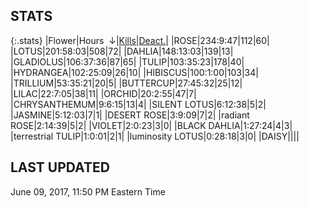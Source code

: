 
## STATS

{:.stats}
|<span class="stat_header">Flower</span>|<span class="stat_header stat_hours stat_sorted">Hours &nbsp;&darr;</span>|<span class="stat_header stat_kills"><a href="https://tankpit-flowers.github.io/stats-kills">Kills</a></span>|<span class="stat_header stat_deactivated"><a href="https://tankpit-flowers.github.io/stats-deact">Deact.</a></span>|
|<span class="red">ROSE</span><span class="awards-container"><span class="awards-sprite a0-3"></span><span class="awards-sprite a1-1"></span><span class="awards-sprite a2-2"></span><span class="awards-sprite a3-2"></span><span class="awards-sprite a5-2"></span><span class="awards-sprite a7-1"></span><span class="awards-sprite a8-1"></span></span>|<span class="stat stat_hours stat_sorted">234:9:47</span>|<span class="stat stat_kills">112</span>|<span class="stat stat_deactivated">60</span>|
|<span class="red">LOTUS</span><span class="awards-container"><span class="awards-sprite a0-3"></span><span class="awards-sprite a1-3"></span><span class="awards-sprite a2-2"></span><span class="awards-sprite a3-2"></span><span class="awards-sprite a5-2"></span></span>|<span class="stat stat_hours stat_sorted">201:58:03</span>|<span class="stat stat_kills">508</span>|<span class="stat stat_deactivated">72</span>|
|<span class="red">DAHLIA</span><span class="awards-container"><span class="awards-sprite a0-3"></span><span class="awards-sprite a1-1"></span><span class="awards-sprite a3-1"></span><span class="awards-sprite a5-2"></span></span>|<span class="stat stat_hours stat_sorted">148:13:03</span>|<span class="stat stat_kills">139</span>|<span class="stat stat_deactivated">13</span>|
|<span class="red">GLADIOLUS</span><span class="awards-container"><span class="awards-sprite a0-3"></span><span class="awards-sprite a2-2"></span><span class="awards-sprite a3-1"></span><span class="awards-sprite a5-3"></span></span>|<span class="stat stat_hours stat_sorted">106:37:36</span>|<span class="stat stat_kills">87</span>|<span class="stat stat_deactivated">65</span>|
|<span class="red">TULIP</span><span class="awards-container"><span class="awards-sprite a0-3"></span><span class="awards-sprite a1-1"></span><span class="awards-sprite a2-1"></span><span class="awards-sprite a3-1"></span><span class="awards-sprite a5-1"></span></span>|<span class="stat stat_hours stat_sorted">103:35:23</span>|<span class="stat stat_kills">178</span>|<span class="stat stat_deactivated">40</span>|
|<span class="red">HYDRANGEA</span><span class="awards-container"><span class="awards-sprite a0-3"></span><span class="awards-sprite a3-1"></span><span class="awards-sprite a5-3"></span></span>|<span class="stat stat_hours stat_sorted">102:25:09</span>|<span class="stat stat_kills">26</span>|<span class="stat stat_deactivated">10</span>|
|<span class="red">HIBISCUS</span><span class="awards-container"><span class="awards-sprite a0-3"></span><span class="awards-sprite a1-1"></span><span class="awards-sprite a2-1"></span><span class="awards-sprite a3-1"></span><span class="awards-sprite a5-1"></span></span>|<span class="stat stat_hours stat_sorted">100:1:00</span>|<span class="stat stat_kills">103</span>|<span class="stat stat_deactivated">34</span>|
|<span class="red">TRILLIUM</span><span class="awards-container"><span class="awards-sprite a0-3"></span><span class="awards-sprite a4-3"></span><span class="awards-sprite a5-2"></span><span class="awards-sprite a7-1"></span></span>|<span class="stat stat_hours stat_sorted">53:35:21</span>|<span class="stat stat_kills">20</span>|<span class="stat stat_deactivated">5</span>|
|<span class="red">BUTTERCUP</span><span class="awards-container"><span class="awards-sprite a0-3"></span></span>|<span class="stat stat_hours stat_sorted">27:45:32</span>|<span class="stat stat_kills">25</span>|<span class="stat stat_deactivated">12</span>|
|<span class="red">LILAC</span><span class="awards-container"><span class="awards-sprite a0-3"></span><span class="awards-sprite a5-2"></span></span>|<span class="stat stat_hours stat_sorted">22:7:05</span>|<span class="stat stat_kills">38</span>|<span class="stat stat_deactivated">11</span>|
|<span class="red">ORCHID</span><span class="awards-container"><span class="awards-sprite a0-3"></span></span>|<span class="stat stat_hours stat_sorted">20:2:55</span>|<span class="stat stat_kills">47</span>|<span class="stat stat_deactivated">7</span>|
|<span class="red">CHRYSANTHEMUM</span><span class="awards-container"><span class="awards-sprite a0-3"></span><span class="awards-sprite a5-3"></span></span>|<span class="stat stat_hours stat_sorted">9:6:15</span>|<span class="stat stat_kills">13</span>|<span class="stat stat_deactivated">4</span>|
|<span class="orange">SILENT LOTUS</span><span class="awards-container"><span class="awards-sprite a0-3"></span><span class="awards-sprite a5-2"></span></span>|<span class="stat stat_hours stat_sorted">6:12:38</span>|<span class="stat stat_kills">5</span>|<span class="stat stat_deactivated">2</span>|
|<span class="red">JASMINE</span><span class="awards-container"><span class="awards-sprite a0-3"></span><span class="awards-sprite a5-1"></span></span>|<span class="stat stat_hours stat_sorted">5:12:03</span>|<span class="stat stat_kills">7</span>|<span class="stat stat_deactivated">1</span>|
|<span class="orange">DESERT ROSE</span><span class="awards-container"><span class="awards-sprite a0-3"></span><span class="awards-sprite a5-3"></span></span>|<span class="stat stat_hours stat_sorted">3:9:09</span>|<span class="stat stat_kills">7</span>|<span class="stat stat_deactivated">2</span>|
|<span class="purple">radiant ROSE</span><span class="awards-container"><span class="awards-sprite a0-3"></span><span class="awards-sprite a5-2"></span></span>|<span class="stat stat_hours stat_sorted">2:14:39</span>|<span class="stat stat_kills">5</span>|<span class="stat stat_deactivated">2</span>|
|<span class="red">VIOLET</span><span class="awards-container"><span class="awards-sprite a0-1"></span><span class="awards-sprite a5-2"></span></span>|<span class="stat stat_hours stat_sorted">2:0:23</span>|<span class="stat stat_kills">3</span>|<span class="stat stat_deactivated">0</span>|
|<span class="orange">BLACK DAHLIA</span><span class="awards-container"><span class="awards-sprite a0-2"></span></span>|<span class="stat stat_hours stat_sorted">1:27:24</span>|<span class="stat stat_kills">4</span>|<span class="stat stat_deactivated">3</span>|
|<span class="purple">terrestrial TULIP</span><span class="awards-container"><span class="awards-sprite a0-1"></span><span class="awards-sprite a5-3"></span></span>|<span class="stat stat_hours stat_sorted">1:0:01</span>|<span class="stat stat_kills">2</span>|<span class="stat stat_deactivated">1</span>|
|<span class="purple">luminosity LOTUS</span><span class="awards-container"><span class="awards-sprite a5-1"></span></span>|<span class="stat stat_hours stat_sorted">0:28:18</span>|<span class="stat stat_kills">3</span>|<span class="stat stat_deactivated">0</span>|
|<span class="red">DAISY</span><span class="awards-container"><span class="awards-sprite a0-3"></span><span class="awards-sprite a5-2"></span></span>|<span class="stat stat_hours stat_sorted"></span>|<span class="stat stat_kills"></span>|<span class="stat stat_deactivated"></span>|

## LAST UPDATED

<span class="last_updated">June 09, 2017, 11:50 PM Eastern Time</span>